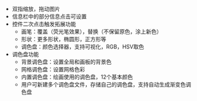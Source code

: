 - 双指缩放，拖动图片
- 信息栏中的部分信息点击可设置
- 控件二次点击触发拓展功能
    - 画笔：覆盖（荧光笔效果），替换（不保留原色，涂上新色）
    - 形状：更多形状，椭圆形，正方形等
    - 调色盘：颜色选择器，支持可视化，RGB，HSV取色
- 调色盘功能
    - 背景调色盘：设置全局和画板的背景色
    - 网格调色盘：设置网格色彩
    - 内置调色盘：绘画使用的调色盘，12个基本颜色
    - 用户可新建多个调色盘文件，存储自己的调色盘，支持自动生成渐变色调色盘